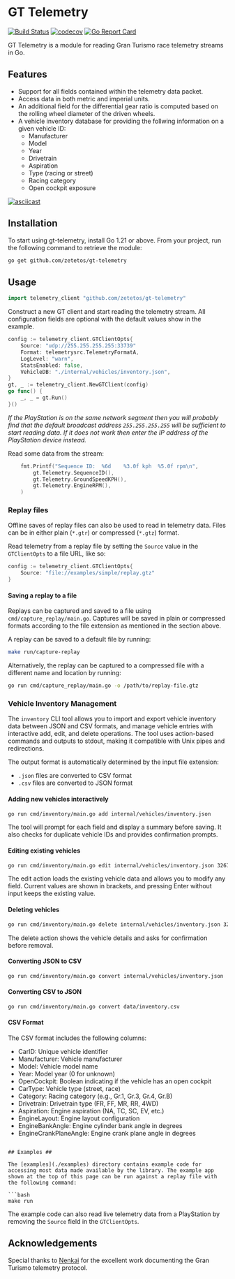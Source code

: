 # GT Telemetry #

[![Build Status](https://github.com/zetetos/gt-telemetry/actions/workflows/main.yml/badge.svg?branch=main)](https://github.com/zetetos/gt-telemetry/actions?query=branch%3Amain)
[![codecov](https://codecov.io/gh/vwhitteron/gt-telemetry/branch/main/graph/badge.svg)](https://codecov.io/gh/vwhitteron/gt-telemetry)
[![Go Report Card](https://goreportcard.com/badge/github.com/zetetos/gt-telemetry)](https://goreportcard.com/report/github.com/zetetos/gt-telemetry)

GT Telemetry is a module for reading Gran Turismo race telemetry streams in Go.

## Features

* Support for all fields contained within the telemetry data packet.
* Access data in both metric and imperial units.
* An additional field for the differential gear ratio is computed based on the rolling wheel diameter of the driven wheels.
* A vehicle inventory database for providing the follwing information on a given vehicle ID:
  * Manufacturer
  * Model
  * Year
  * Drivetrain
  * Aspiration
  * Type (racing or street)
  * Racing category
  * Open cockpit exposure


[![asciicast](https://asciinema.org/a/fSBcGOR1EPjhTCMFLY0gHP0Py.svg)](https://asciinema.org/a/fSBcGOR1EPjhTCMFLY0gHP0Py)

## Installation ##

To start using gt-telemetry, install Go 1.21 or above. From your project, run the following command to retrieve the module:

```bash
go get github.com/zetetos/gt-telemetry
```

## Usage ##

```go
import telemetry_client "github.com/zetetos/gt-telemetry"
```

Construct a new GT client and start reading the telemetry stream. All configuration fields are optional with the default values show in the example.

```go
config := telemetry_client.GTClientOpts{
    Source: "udp://255.255.255.255:33739"
    Format: telemetrysrc.TelemetryFormatA,
    LogLevel: "warn",
    StatsEnabled: false,
    VehicleDB: "./internal/vehicles/inventory.json",
}
gt, _ := telemetry_client.NewGTClient(config)
go func() {
    _, _ = gt.Run()
}()
```

_If the PlayStation is on the same network segment then you will probably find that the default broadcast address `255.255.255.255` will be sufficient to start reading data. If it does not work then enter the IP address of the PlayStation device instead._

Read some data from the stream:

```go
    fmt.Printf("Sequence ID:  %6d    %3.0f kph  %5.0f rpm\n",
        gt.Telemetry.SequenceID(),
        gt.Telemetry.GroundSpeedKPH(),
        gt.Telemetry.EngineRPM(),
    )
```

### Replay files ###

Offline saves of replay files can also be used to read in telemetry data. Files can be in either plain (`*.gtr`) or compressed (`*.gtz`) format.

Read telemetry from a replay file by setting the `Source` value in the `GTClientOpts` to a file URL, like so:

```go
config := telemetry_client.GTClientOpts{
    Source: "file://examples/simple/replay.gtz"
}
```

#### Saving a replay to a file ####

Replays can be captured and saved to a file using `cmd/capture_replay/main.go`. Captures will be saved in plain or compressed formats according to the file extension as mentioned in the section above.

A replay can be saved to a default file by running:

```bash
make run/capture-replay
```

Alternatively, the replay can be captured to a compressed file with a different name and location by running:

```bash
go run cmd/capture_replay/main.go -o /path/to/replay-file.gtz
```

### Vehicle Inventory Management ###

The `inventory` CLI tool allows you to import and export vehicle inventory data between JSON and CSV formats, and manage vehicle entries with interactive add, edit, and delete operations. The tool uses action-based commands and outputs to stdout, making it compatible with Unix pipes and redirections.

The output format is automatically determined by the input file extension:
- `.json` files are converted to CSV format
- `.csv` files are converted to JSON format


#### Adding new vehicles interactively ####

```bash
go run cmd/inventory/main.go add internal/vehicles/inventory.json
```

The tool will prompt for each field and display a summary before saving. It also checks for duplicate vehicle IDs and provides confirmation prompts.

#### Editing existing vehicles ####

```bash
go run cmd/inventory/main.go edit internal/vehicles/inventory.json 3267
```

The edit action loads the existing vehicle data and allows you to modify any field. Current values are shown in brackets, and pressing Enter without input keeps the existing value.

#### Deleting vehicles ####

```bash
go run cmd/inventory/main.go delete internal/vehicles/inventory.json 3267
```

The delete action shows the vehicle details and asks for confirmation before removal.

#### Converting JSON to CSV ####

```bash
go run cmd/inventory/main.go convert internal/vehicles/inventory.json
```

#### Converting CSV to JSON ####

```bash
go run cmd/inventory/main.go convert data/inventory.csv
```

#### CSV Format ####

The CSV format includes the following columns:
- CarID: Unique vehicle identifier
- Manufacturer: Vehicle manufacturer
- Model: Vehicle model name
- Year: Model year (0 for unknown)
- OpenCockpit: Boolean indicating if the vehicle has an open cockpit
- CarType: Vehicle type (street, race)
- Category: Racing category (e.g., Gr.1, Gr.3, Gr.4, Gr.B)
- Drivetrain: Drivetrain type (FR, FF, MR, RR, 4WD)
- Aspiration: Engine aspiration (NA, TC, SC, EV, etc.)
- EngineLayout: Engine layout configuration
- EngineBankAngle: Engine cylinder bank angle in degrees
- EngineCrankPlaneAngle: Engine crank plane angle in degrees
```

## Examples ##

The [examples](./examples) directory contains example code for accessing most data made available by the library. The example app shown at the top of this page can be run against a replay file with the following command:

```bash
make run
```

The example code can also read live telemetry data from a PlayStation by removing the `Source` field in the `GTClientOpts`.

## Acknowledgements ##
Special thanks to [Nenkai](https://github.com/Nenkai) for the excellent work documenting the Gran Turismo telemetry protocol.